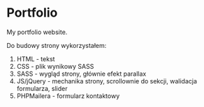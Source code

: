 # Portfolio
My portfolio website.

Do budowy strony wykorzystałem:
1. HTML - tekst
2. CSS - plik wynikowy SASS
3. SASS - wygląd strony, głównie efekt parallax
4. JS/jQuery - mechanika strony, scrollownie do sekcji, walidacja formularza, slider
5. PHPMailera - formularz kontaktowy
